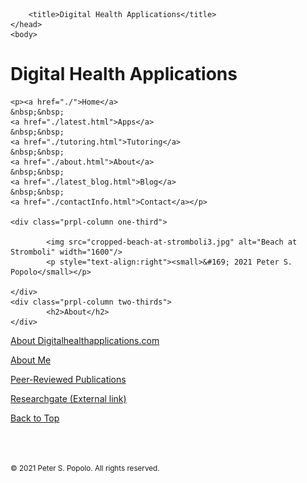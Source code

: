 
<html>
	<head>
		<meta charset="UTF-8" />
		<meta name="viewport" content="width=device-width, initial-scale=1, maximum-scale=1, user-scalable=no" />
		<meta http-equiv="X-UA-Compatible" content="IE=edge" />


		<title>Digital Health Applications</title>
	</head>
	<body>
	
<div class="prpl-row">
	<div class="prpl-column two-thirds">
			<h1>Digital Health Applications</h1>
	</div>
	
	<p><a href="./">Home</a>
	&nbsp;&nbsp;
	<a href="./latest.html">Apps</a>
	&nbsp;&nbsp;
	<a href="./tutoring.html">Tutoring</a>
	&nbsp;&nbsp;
	<a href="./about.html">About</a>
	&nbsp;&nbsp;
	<a href="./latest_blog.html">Blog</a>
	&nbsp;&nbsp;
	<a href="./contactInfo.html">Contact</a></p>
	
	<div class="prpl-column one-third">
	
  			<img src="cropped-beach-at-stromboli3.jpg" alt="Beach at Stromboli" width="1600"/>
  			<p style="text-align:right"><small>&#169; 2021 Peter S. Popolo</small></p>

	</div>
	<div class="prpl-column two-thirds">
			<h2>About</h2>
	</div>
	
</div>

<p><a href="./about_DHA.html">About Digitalhealthapplications.com</a></p>

<p><a href="./about_Me.html">About Me</a></p>

<p><a href="./about_Pubs.html">Peer-Reviewed Publications</a></p>

<a href= "https://www.researchgate.net/profile/Peter_Popolo/research" target="_blank">Researchgate (External link)</a>

<a href="./about.html">Back to Top</a> 

<br><br><p><small>&#169; 2021 Peter S. Popolo. All rights reserved.</small></p>







